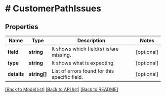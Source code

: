 # # CustomerPathIssues

## Properties

Name | Type | Description | Notes
------------ | ------------- | ------------- | -------------
**field** | **string** | It shows which field(s) is/are missing. | [optional]
**type** | **string** | It shows what is expecting. | [optional]
**details** | **string[]** | List of errors found for this specific field. | [optional]

[[Back to Model list]](../../README.md#models) [[Back to API list]](../../README.md#endpoints) [[Back to README]](../../README.md)
